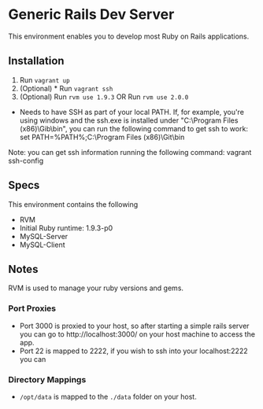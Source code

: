 # Generic Rails Dev Server
This environment enables you to develop most Ruby on Rails applications.

## Installation
1. Run `vagrant up`
2. (Optional) * Run `vagrant ssh`
3. (Optional) Run `rvm use 1.9.3` OR Run `rvm use 2.0.0`

* Needs to have SSH as part of your local PATH. If, for example, you're using windows and the ssh.exe is installed under "C:\Program Files (x86)\Gib\bin", you can run the following command to get ssh to work:
set PATH=%PATH%;C:\Program Files (x86)\Git\bin

Note: you can get ssh information running the following command: vagrant ssh-config

## Specs
This environment contains the following
* RVM
* Initial Ruby runtime: 1.9.3-p0
* MySQL-Server
* MySQL-Client

## Notes
RVM is used to manage your ruby versions and gems. 

### Port Proxies
* Port 3000 is proxied to your host, so after starting a simple rails server you can go to http://localhost:3000/ on your host machine to access the app. 
* Port 22 is mapped to 2222, if you wish to ssh into your localhost:2222 you can

### Directory Mappings
* `/opt/data` is mapped to the `./data` folder on your host.